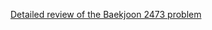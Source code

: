 [Detailed review of the Baekjoon 2473 problem](https://choicube84.github.io/study/2024/01/14/baekjoon_2473.html)
